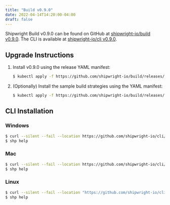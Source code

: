 ```yaml
---
title: "Build v0.9.0"
date: 2022-04-14T14:20:00-04:00
draft: false
---
```


Shipwright Build v0.9.0 can be found on GitHub at [shipwright-io/build v0.9.0](https://github.com/shipwright-io/build/releases/tag/v0.9.0). The CLI is available at [shipwright-io/cli v0.9.0](https://github.com/shipwright-io/cli/releases/tag/v0.9.0).

## Upgrade Instructions

1. Install v0.9.0 using the release YAML manifest:

   ```bash
   $ kubectl apply -f https://github.com/shipwright-io/build/releases/download/v0.9.0/release.yaml
   ```

2. (Optionally) Install the sample build strategies using the YAML manifest:

   ```bash
   $ kubectl apply -f https://github.com/shipwright-io/build/releases/download/v0.9.0/sample-strategies.yaml
   ```

## CLI Installation

### Windows

```bash
$ curl --silent --fail --location https://github.com/shipwright-io/cli/releases/download/v0.9.0/cli_0.9.0_windows_x86_64.tar.gz | tar xzf - shp.exe
$ shp help
```

### Mac

```bash
$ curl --silent --fail --location https://github.com/shipwright-io/cli/releases/download/v0.9.0/cli_0.9.0_macOS_x86_64.tar.gz | tar -xzf - -C /usr/local/bin shp
$ shp help
```

### Linux

```bash
$ curl --silent --fail --location "https://github.com/shipwright-io/cli/releases/download/v0.9.0/cli_0.9.0_linux_$(uname -m | sed 's/aarch64/arm64/').tar.gz" | sudo tar -xzf - -C /usr/bin shp
$ shp help
```
